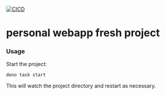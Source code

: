 [![CICD](https://github.com/bkosm/personal/actions/workflows/pipeline.yml/badge.svg)](https://github.com/bkosm/personal/actions/workflows/pipeline.yml)
# personal webapp fresh project

### Usage

Start the project:

```
deno task start
```

This will watch the project directory and restart as necessary.
